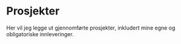 # Prosjekter
Her vil jeg legge ut gjennomførte prosjekter, inkludert mine egne og obligatoriske innleveringer.
